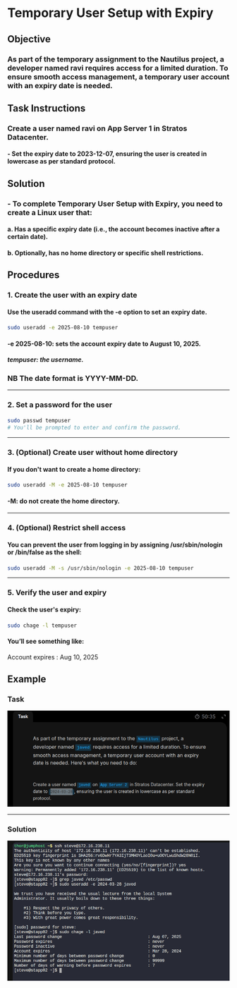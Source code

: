 # Temporary User Setup with Expiry

## Objective
### As part of the temporary assignment to the Nautilus project, a developer named ravi requires access for a limited duration. To ensure smooth access management, a temporary user account with an expiry date is needed.

## Task Instructions
### Create a user named ravi on App Server 1 in Stratos Datacenter.
#### - Set the expiry date to 2023-12-07, ensuring the user is created in lowercase as per standard protocol.

## Solution

### - To complete Temporary User Setup with Expiry, you need to create a Linux user that:

#### a. Has a specific expiry date (i.e., the account becomes inactive after a certain date).

#### b. Optionally, has no home directory or specific shell restrictions.

## Procedures
### 1. Create the user with an expiry date
#### Use the useradd command with the -e option to set an expiry date.
```bash
sudo useradd -e 2025-08-10 tempuser
```
#### -e 2025-08-10: sets the account expiry date to August 10, 2025.

##### tempuser: the username.

### NB The date format is YYYY-MM-DD.
---

### 2. Set a password for the user
```bash
sudo passwd tempuser
# You'll be prompted to enter and confirm the password.
```
---

### 3. (Optional) Create user without home directory
#### If you don't want to create a home directory:
```bash
sudo useradd -M -e 2025-08-10 tempuser
```
#### -M: do not create the home directory.
---

### 4. (Optional) Restrict shell access
#### You can prevent the user from logging in by assigning /usr/sbin/nologin or /bin/false as the shell:
```bash
sudo useradd -M -s /usr/sbin/nologin -e 2025-08-10 tempuser
```
---
### 5. Verify the user and expiry
#### Check the user's expiry:

```bash
sudo chage -l tempuser
```
#### You’ll see something like:
Account expires    : Aug 10, 2025

## Example
### Task

![alt text](../assets/Day2Task.png)

---
### Solution
![alt text](../assets/Day2Solution.png)



